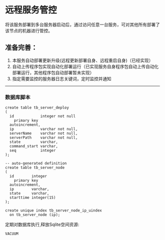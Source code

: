 # 远程服务管控

将该服务部署到多台服务器启动后，通过访问任意一台服务，可对其他所有部署了该节点的机器进行管控。

## 准备完善：
1. 本服务自动部署更新升级(远程更新部署自身、远程重启自身)（已经实现）
1. 自动上传程序包实现自动化部署运行（已实现服务自身程序包自动上传自动化部署运行，其他程序包自动部署暂未实现）
1. 指定需要监控的服务器日志关键词，定时监控并通知

---

### 数据库脚本
```
create table tb_server_deploy
(
  id            integer not null
    primary key
  autoincrement,
  ip            varchar not null,
  serverName    varchar not null,
  serverPath    varchar not null,
  state         varchar,
  command_start varchar,
  seq           integer
);

-- auto-generated definition
create table tb_server_node
(
  id        integer
    primary key
  autoincrement,
  ip        varchar,
  state     varchar,
  starttime integer(15)
);

create unique index tb_server_node_ip_uindex
  on tb_server_node (ip);

```
定期对数据库执行,释放Sqlite空间资源:
```
VACUUM
```